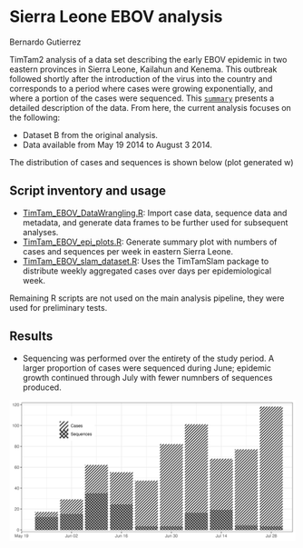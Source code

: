 # Sierra Leone EBOV analysis
Bernardo Gutierrez

TimTam2 analysis of a data set describing the early EBOV epidemic in two eastern provinces in Sierra Leone, Kailahun and Kenema. This outbreak followed shortly after the introduction of the virus into the country and corresponds to a period where cases were growing exponentially, and where a portion of the cases were sequenced. This [`summary`](https://github.com/BernardoGG/ebov-expgrowth-example/blob/main/extractData.md) presents a detailed description of the data. From here, the current analysis focuses on the following:

- Dataset B from the original analysis.
- Data available from May 19 2014 to August 3 2014.

The distribution of cases and sequences is shown below (plot generated w)


## Script inventory and usage

- [TimTam_EBOV_DataWrangling.R](TimTam_EBOV_DataWrangling.R): Import case data, sequence data and metadata, and generate data frames to be further used for subsequent analyses.
- [TimTam_EBOV_epi_plots.R](TimTam_EBOV_epi_plots.R): Generate summary plot with numbers of cases and sequences per week in eastern Sierra Leone.
- [TimTam_EBOV_slam_dataset.R](TimTam_EBOV_slam_dataset.R): Uses the TimTamSlam package to distribute weekly aggregated cases over days per epidemiological week.


Remaining R scripts are not used on the main analysis pipeline, they were used for preliminary tests.


## Results

- Sequencing was performed over the entirety of the study period. A larger proportion of cases were sequenced during June; epidemic growth continued through July with fewer numnbers of sequences produced.

![Time series of the number of cases and sequences in each epidemiological week](./plots/ebov_SL_epidemic_plot.png)
